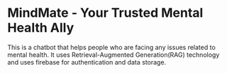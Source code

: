 # MindMate - Your Trusted Mental Health Ally
This is a chatbot that helps people who are facing any issues related to mental health. It uses Retrieval-Augmented Generation(RAG) technology and uses firebase for authentication and data storage.
